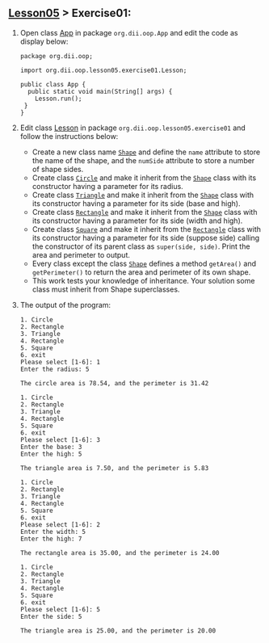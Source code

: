## [Lesson05](index.md) > Exercise01:

1. Open class [App](../../app/src/main/java/org/dii/oop/App.java) in package `org.dii.oop.App` and edit the code as display below: 
   ```
   package org.dii.oop;

   import org.dii.oop.lesson05.exercise01.Lesson;

   public class App {
     public static void main(String[] args) {
       Lesson.run();
    }
   }
   ```

2. Edit class [Lesson](../../app/src/main/java/org/dii/oop/lesson05/exercise01/Lesson.java) in package `org.dii.oop.lesson05.exercise01` and follow the instructions below:
   - Create a new class name [`Shape`](../../app/src/main/java/org/dii/oop/lesson05/exercise01/Shape.java) and define the `name` attribute to store the name of the shape, and the `numSide` attribute to store a number of shape sides.
   - Create class [`Circle`](../../app/src/main/java/org/dii/oop/lesson05/exercise01/Circle.java) and make it inherit from the [`Shape`](../../app/src/main/java/org/dii/oop/lesson05/exercise01/Shape.java) class with its constructor having a parameter for its radius.
   - Create class [`Triangle`](../../app/src/main/java/org/dii/oop/lesson05/exercise01/Triangle.java) and make it inherit from the [`Shape`](../../app/src/main/java/org/dii/oop/lesson05/exercise01/Shape.java) class with its constructor having a parameter for its side (base and high).
   - Create class [`Rectangle`](../../app/src/main/java/org/dii/oop/lesson05/exercise01/Rectangle.java) and make it inherit from the [`Shape`](../../app/src/main/java/org/dii/oop/lesson05/exercise01/Shape.java) class with its constructor having a parameter for its side (width and high).
   - Create class [`Square`](../../app/src/main/java/org/dii/oop/lesson05/exercise01/Square.java) and make it inherit from the [`Rectangle`](../../app/src/main/java/org/dii/oop/lesson05/exercise01/Rectangle.java) class with its constructor having a parameter for its side (suppose side) calling the constructor of its parent class as `super(side, side)`. Print the area and perimeter to output.
   - Every class except the class [`Shape`](../../app/src/main/java/org/dii/oop/lesson05/exercise01/Shape.java) defines a method `getArea()` and `getPerimeter()` to return the area and perimeter of its own shape.
   - This work tests your knowledge of inheritance. Your solution some class must inherit from Shape superclasses.


3. The output of the program:
   ```
   1. Circle
   2. Rectangle
   3. Triangle
   4. Rectangle
   5. Square
   6. exit
   Please select [1-6]: 1
   Enter the radius: 5
   
   The circle area is 78.54, and the perimeter is 31.42
   ```
   ```
   1. Circle
   2. Rectangle
   3. Triangle
   4. Rectangle
   5. Square
   6. exit
   Please select [1-6]: 3
   Enter the base: 3
   Enter the high: 5
   
   The triangle area is 7.50, and the perimeter is 5.83
   ```
   ```
   1. Circle
   2. Rectangle
   3. Triangle
   4. Rectangle
   5. Square
   6. exit
   Please select [1-6]: 2
   Enter the width: 5
   Enter the high: 7
   
   The rectangle area is 35.00, and the perimeter is 24.00
   ```
   ```
   1. Circle
   2. Rectangle
   3. Triangle
   4. Rectangle
   5. Square
   6. exit
   Please select [1-6]: 5
   Enter the side: 5
   
   The triangle area is 25.00, and the perimeter is 20.00
   ```
   